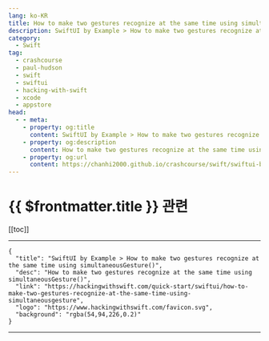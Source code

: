 ```yaml
---
lang: ko-KR
title: How to make two gestures recognize at the same time using simultaneousGesture()
description: SwiftUI by Example > How to make two gestures recognize at the same time using simultaneousGesture()
category:
  - Swift
tag: 
  - crashcourse
  - paul-hudson
  - swift
  - swiftui
  - hacking-with-swift
  - xcode
  - appstore
head:
  - - meta:
    - property: og:title
      content: SwiftUI by Example > How to make two gestures recognize at the same time using simultaneousGesture()
    - property: og:description
      content: How to make two gestures recognize at the same time using simultaneousGesture()
    - property: og:url
      content: https://chanhi2000.github.io/crashcourse/swift/swiftui-by-example/08-taps-and-gestures/how-to-make-two-gestures-recognize-at-the-same-time-using-simultaneousgesture.html
---
```


# {{ $frontmatter.title }} 관련

[[toc]]

---

```component VPCard
{
  "title": "SwiftUI by Example > How to make two gestures recognize at the same time using simultaneousGesture()",
  "desc": "How to make two gestures recognize at the same time using simultaneousGesture()",
  "link": "https://hackingwithswift.com/quick-start/swiftui/how-to-make-two-gestures-recognize-at-the-same-time-using-simultaneousgesture",
  "logo": "https://www.hackingwithswift.com/favicon.svg",
  "background": "rgba(54,94,226,0.2)"
}
```

---

<TagLinks />